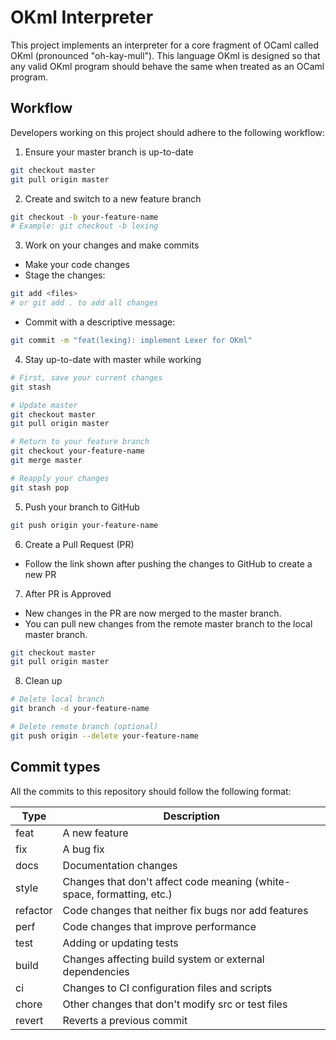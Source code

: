 # OKml Interpreter

This project implements an interpreter for a core fragment of OCaml called OKml (pronounced "oh-kay-mull"). This language OKml is designed so that any valid OKml program should behave the same when treated as an OCaml program.

## Workflow
Developers working on this project should adhere to the following workflow:

1. Ensure your master branch is up-to-date
```bash
git checkout master
git pull origin master
```

2. Create and switch to a new feature branch
```bash
git checkout -b your-feature-name
# Example: git checkout -b lexing
```

3. Work on your changes and make commits
- Make your code changes
- Stage the changes:
```bash
git add <files>
# or git add . to add all changes
```
- Commit with a descriptive message:
```bash
git commit -m "feat(lexing): implement Lexer for OKml"
```

4. Stay up-to-date with master while working
```bash
# First, save your current changes
git stash

# Update master
git checkout master
git pull origin master

# Return to your feature branch
git checkout your-feature-name
git merge master

# Reapply your changes
git stash pop
```

5. Push your branch to GitHub
```bash
git push origin your-feature-name
```

6. Create a Pull Request (PR)
- Follow the link shown after pushing the changes to GitHub to create a new PR

7. After PR is Approved
- New changes in the PR are now merged to the master branch.
- You can pull new changes from the remote master branch to the local master branch.
```bash
git checkout master
git pull origin master
```

8. Clean up
```bash
# Delete local branch
git branch -d your-feature-name

# Delete remote branch (optional)
git push origin --delete your-feature-name
```

## Commit types

All the commits to this repository should follow the following format:

| Type | Description |
|------|-------------|
| feat | A new feature |
| fix | A bug fix |
| docs | Documentation changes |
| style | Changes that don't affect code meaning (white-space, formatting, etc.) |
| refactor | Code changes that neither fix bugs nor add features |
| perf | Code changes that improve performance |
| test | Adding or updating tests |
| build | Changes affecting build system or external dependencies |
| ci | Changes to CI configuration files and scripts |
| chore | Other changes that don't modify src or test files |
| revert | Reverts a previous commit |
